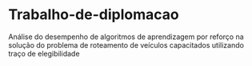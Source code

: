 # Trabalho-de-diplomacao
Análise do desempenho de algoritmos de aprendizagem por reforço na solução do problema de roteamento de veículos capacitados utilizando traço de elegibilidade
